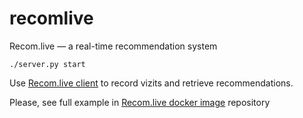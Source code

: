 # recomlive
Recom.live — a real-time recommendation system

```
./server.py start
```

Use [Recom.live client](https://github.com/grinya007/recomlive-client) to record vizits and retrieve recommendations.

Please, see full example in [Recom.live docker image](https://github.com/grinya007/recomlive-docker) repository
